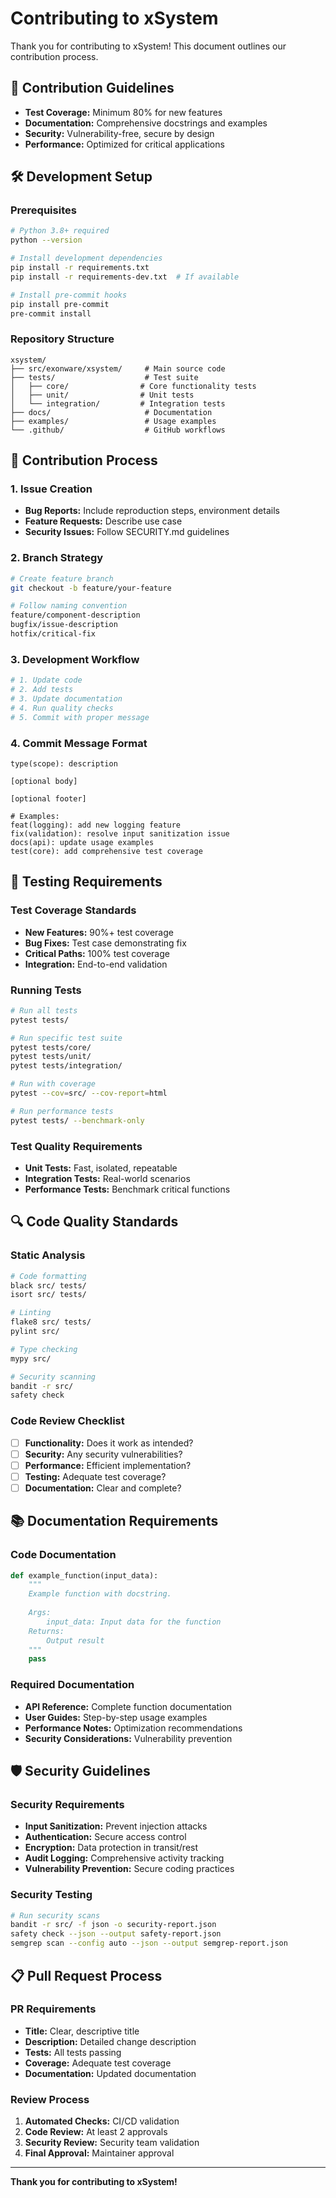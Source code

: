 # Contributing to xSystem

Thank you for contributing to xSystem! This document outlines our contribution process.

## 🚀 Contribution Guidelines

- **Test Coverage:** Minimum 80% for new features
- **Documentation:** Comprehensive docstrings and examples
- **Security:** Vulnerability-free, secure by design
- **Performance:** Optimized for critical applications

## 🛠️ Development Setup

### Prerequisites
```bash
# Python 3.8+ required
python --version

# Install development dependencies
pip install -r requirements.txt
pip install -r requirements-dev.txt  # If available

# Install pre-commit hooks
pip install pre-commit
pre-commit install
```

### Repository Structure
```
xsystem/
├── src/exonware/xsystem/     # Main source code
├── tests/                    # Test suite
│   ├── core/                # Core functionality tests
│   ├── unit/                # Unit tests
│   └── integration/         # Integration tests
├── docs/                     # Documentation
├── examples/                 # Usage examples
└── .github/                  # GitHub workflows
```

## 📝 Contribution Process

### 1. Issue Creation
- **Bug Reports:** Include reproduction steps, environment details
- **Feature Requests:** Describe use case
- **Security Issues:** Follow SECURITY.md guidelines

### 2. Branch Strategy
```bash
# Create feature branch
git checkout -b feature/your-feature

# Follow naming convention
feature/component-description
bugfix/issue-description
hotfix/critical-fix
```

### 3. Development Workflow
```bash
# 1. Update code
# 2. Add tests
# 3. Update documentation
# 4. Run quality checks
# 5. Commit with proper message
```

### 4. Commit Message Format
```
type(scope): description

[optional body]

[optional footer]

# Examples:
feat(logging): add new logging feature
fix(validation): resolve input sanitization issue
docs(api): update usage examples
test(core): add comprehensive test coverage
```

## 🧪 Testing Requirements

### Test Coverage Standards
- **New Features:** 90%+ test coverage
- **Bug Fixes:** Test case demonstrating fix
- **Critical Paths:** 100% test coverage
- **Integration:** End-to-end validation

### Running Tests
```bash
# Run all tests
pytest tests/

# Run specific test suite
pytest tests/core/
pytest tests/unit/
pytest tests/integration/

# Run with coverage
pytest --cov=src/ --cov-report=html

# Run performance tests
pytest tests/ --benchmark-only
```

### Test Quality Requirements
- **Unit Tests:** Fast, isolated, repeatable
- **Integration Tests:** Real-world scenarios
- **Performance Tests:** Benchmark critical functions

## 🔍 Code Quality Standards

### Static Analysis
```bash
# Code formatting
black src/ tests/
isort src/ tests/

# Linting
flake8 src/ tests/
pylint src/

# Type checking
mypy src/

# Security scanning
bandit -r src/
safety check
```

### Code Review Checklist
- [ ] **Functionality:** Does it work as intended?
- [ ] **Security:** Any security vulnerabilities?
- [ ] **Performance:** Efficient implementation?
- [ ] **Testing:** Adequate test coverage?
- [ ] **Documentation:** Clear and complete?

## 📚 Documentation Requirements

### Code Documentation
```python
def example_function(input_data):
    """
    Example function with docstring.
    
    Args:
        input_data: Input data for the function
    Returns:
        Output result
    """
    pass
```

### Required Documentation
- **API Reference:** Complete function documentation
- **User Guides:** Step-by-step usage examples
- **Performance Notes:** Optimization recommendations
- **Security Considerations:** Vulnerability prevention

## 🛡️ Security Guidelines

### Security Requirements
- **Input Sanitization:** Prevent injection attacks
- **Authentication:** Secure access control
- **Encryption:** Data protection in transit/rest
- **Audit Logging:** Comprehensive activity tracking
- **Vulnerability Prevention:** Secure coding practices

### Security Testing
```bash
# Run security scans
bandit -r src/ -f json -o security-report.json
safety check --json --output safety-report.json
semgrep scan --config auto --json --output semgrep-report.json
```

## 📋 Pull Request Process

### PR Requirements
- **Title:** Clear, descriptive title
- **Description:** Detailed change description
- **Tests:** All tests passing
- **Coverage:** Adequate test coverage
- **Documentation:** Updated documentation

### Review Process
1. **Automated Checks:** CI/CD validation
2. **Code Review:** At least 2 approvals
3. **Security Review:** Security team validation
4. **Final Approval:** Maintainer approval

---

**Thank you for contributing to xSystem!**
